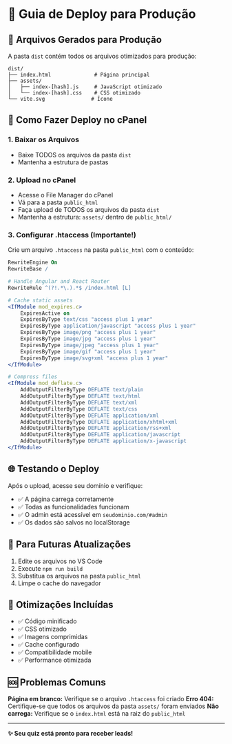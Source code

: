 # 🚀 Guia de Deploy para Produção

## 📁 Arquivos Gerados para Produção

A pasta `dist` contém todos os arquivos otimizados para produção:

```
dist/
├── index.html              # Página principal
├── assets/
│   ├── index-[hash].js     # JavaScript otimizado
│   └── index-[hash].css    # CSS otimizado
└── vite.svg               # Ícone
```

## 🔧 Como Fazer Deploy no cPanel

### 1. **Baixar os Arquivos**
- Baixe TODOS os arquivos da pasta `dist`
- Mantenha a estrutura de pastas

### 2. **Upload no cPanel**
- Acesse o File Manager do cPanel
- Vá para a pasta `public_html`
- Faça upload de TODOS os arquivos da pasta `dist`
- Mantenha a estrutura: `assets/` dentro de `public_html/`

### 3. **Configurar .htaccess (Importante!)**
Crie um arquivo `.htaccess` na pasta `public_html` com o conteúdo:

```apache
RewriteEngine On
RewriteBase /

# Handle Angular and React Router
RewriteRule ^(?!.*\.).*$ /index.html [L]

# Cache static assets
<IfModule mod_expires.c>
    ExpiresActive on
    ExpiresByType text/css "access plus 1 year"
    ExpiresByType application/javascript "access plus 1 year"
    ExpiresByType image/png "access plus 1 year"
    ExpiresByType image/jpg "access plus 1 year"
    ExpiresByType image/jpeg "access plus 1 year"
    ExpiresByType image/gif "access plus 1 year"
    ExpiresByType image/svg+xml "access plus 1 year"
</IfModule>

# Compress files
<IfModule mod_deflate.c>
    AddOutputFilterByType DEFLATE text/plain
    AddOutputFilterByType DEFLATE text/html
    AddOutputFilterByType DEFLATE text/xml
    AddOutputFilterByType DEFLATE text/css
    AddOutputFilterByType DEFLATE application/xml
    AddOutputFilterByType DEFLATE application/xhtml+xml
    AddOutputFilterByType DEFLATE application/rss+xml
    AddOutputFilterByType DEFLATE application/javascript
    AddOutputFilterByType DEFLATE application/x-javascript
</IfModule>
```

## 🌐 Testando o Deploy

Após o upload, acesse seu domínio e verifique:
- ✅ A página carrega corretamente
- ✅ Todas as funcionalidades funcionam
- ✅ O admin está acessível em `seudominio.com/#admin`
- ✅ Os dados são salvos no localStorage

## 🔄 Para Futuras Atualizações

1. Edite os arquivos no VS Code
2. Execute `npm run build`
3. Substitua os arquivos na pasta `public_html`
4. Limpe o cache do navegador

## 📱 Otimizações Incluídas

- ✅ Código minificado
- ✅ CSS otimizado
- ✅ Imagens comprimidas
- ✅ Cache configurado
- ✅ Compatibilidade mobile
- ✅ Performance otimizada

## 🆘 Problemas Comuns

**Página em branco:** Verifique se o arquivo `.htaccess` foi criado
**Erro 404:** Certifique-se que todos os arquivos da pasta `assets/` foram enviados
**Não carrega:** Verifique se o `index.html` está na raiz do `public_html`

---

**✨ Seu quiz está pronto para receber leads!**